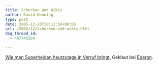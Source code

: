 ```yaml
---
title: Schurken und Wikis
author: David Henning
type: post
date: 2005-12-20T20:11:50+00:00
url: /2005/12/schurken-und-wikis.html
dsq_thread_id:
  - 467745264

---
```

[Wie man Superhelden heutzutage in Verruf bringt.][1] Geklaut bei [Eberon][2].

 [1]: http://www.penny-arcade.com/comic/2005/12/16
 [2]: http://blog.eberon.de/2005/12/18/bei-der-macht-%e2%80%a6/